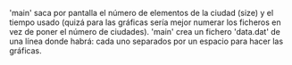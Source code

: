 'main' saca por pantalla el número de elementos de la ciudad (size) y el tiempo usado (quizá para las gráficas sería mejor numerar los ficheros en vez de poner
el número de ciudades).
'main' crea un fichero 'data.dat' de una línea donde habrá:
<longitud del camino> <nodos usados> <cola maxima> <cortes> <tiempo usado>
cada uno separados por un espacio para hacer las gráficas.
